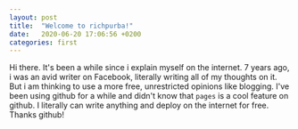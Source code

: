 ```yaml
---
layout: post
title:  "Welcome to richpurba!"
date:   2020-06-20 17:06:56 +0200
categories: first
---
```

Hi there.
It's been a while since i explain myself on the internet. 7 years ago, i was an avid writer on Facebook, literally writing all of my thoughts on it. But i am thinking to use a more free, unrestricted opinions like blogging. 
I've been using github for a while and didn't know that ```pages``` is a cool feature on github. I literally can write anything and deploy on the internet for free. Thanks github! 